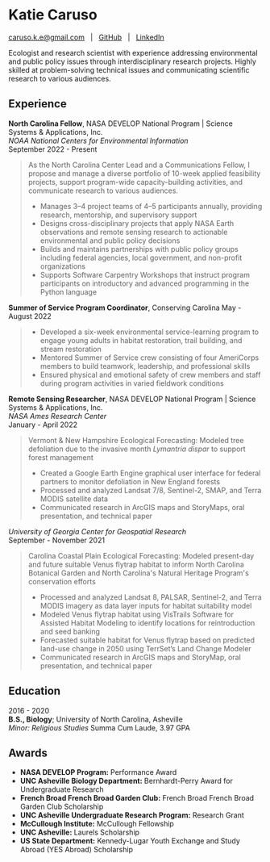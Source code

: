 Katie Caruso
=============

[caruso.k.e@gmail.com](mailto:caruso.k.e@gmail.com)  &nbsp; |  &nbsp; [GitHub](https://github.com/kathryncaruso)  &nbsp; |  &nbsp; [LinkedIn](https://www.linkedin.com/in/carusokatie/)

Ecologist and research scientist with experience addressing environmental and public policy issues through interdisciplinary research projects. Highly skilled at problem-solving technical issues and communicating scientific research to various audiences.                

Experience
----------

**North Carolina Fellow**, NASA DEVELOP National Program | Science Systems & Applications, Inc.  
*NOAA National Centers for Environmental Information*  
September 2022 - Present
> As the North Carolina Center Lead and a Communications Fellow, I propose and manage a diverse portfolio of 10-week applied feasibility projects, support program-wide capacity-building activities, and communicate research to various audiences.
> * Manages 3–4 project teams of 4–5 participants annually, providing research, mentorship, and supervisory support
> * Designs cross-disciplinary projects that apply NASA Earth observations and remote sensing research to actionable environmental and public policy decisions
> * Builds and maintains partnerships with public policy groups including federal agencies, local government, and non-profit organizations
> * Supports Software Carpentry Workshops that instruct program participants on introductory and advanced programming in the Python language

**Summer of Service Program Coordinator**, Conserving Carolina
May - August 2022
> * Developed a six-week environmental service-learning program to engage young adults in habitat restoration, trail building, and stream restoration
> * Mentored Summer of Service crew consisting of four AmeriCorps members to build teamwork, leadership, and professional skills
> * Ensured physical and emotional safety of crew members and staff during program activities in varied fieldwork conditions

**Remote Sensing Researcher**, NASA DEVELOP National Program | Science Systems & Applications, Inc.  
*NASA Ames Research Center*  
January - April 2022
> Vermont & New Hampshire Ecological Forecasting: Modeled tree defoliation due to the invasive month *Lymantria dispar* to support forest management
> * Created a Google Earth Engine graphical user interface for federal partners to monitor defoliation in New England forests
> * Processed and analyzed Landsat 7/8, Sentinel-2, SMAP, and Terra MODIS satellite data 
> * Communicated research in ArcGIS maps and StoryMaps, oral presentation, and technical paper 

*University of Georgia Center for Geospatial Research*  
September - November 2021
> Carolina Coastal Plain Ecological Forecasting: Modeled present-day and future suitable Venus flytrap habitat to inform North Carolina Botanical Garden and North Carolina's Natural Heritage Program's conservation efforts
> * Processed and analyzed Landsat 8, PALSAR, Sentinel-2, and Terra MODIS imagery as data layer inputs for habitat suitability model
> * Modeled Venus flytrap habitat using VisTrails Software for Assisted Habitat Modeling to identify locations for reintroduction and seed banking 
> * Forecasted suitable habitat for Venus flytrap based on predicted land-use change in 2050 using TerrSet’s Land Change Modeler
> * Communicated research in ArcGIS maps and StoryMap, oral presentation, and technical paper

Education
---------

2016 - 2020  
**B.S., Biology**; University of North Carolina, Asheville  
*Minor: Religious Studies*
Summa Cum Laude, 3.97 GPA

Awards
------

* **NASA DEVELOP Program:** Performance Award
* **UNC Asheville Biology Department:** Bernhardt-Perry Award for Undergraduate Research
* **French Broad French Broad Garden Club:** French Broad French Broad Garden Club Scholarship
* **UNC Asheville Undergraduate Research Program:** Research Grant
* **McCullough Institute:** McCullough Fellowship
* **UNC Asheville:** Laurels Scholarship
* **US State Department:** Kennedy-Lugar Youth Exchange and Study Abroad (YES Abroad) Scholarship
